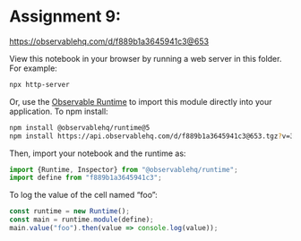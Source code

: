 # Assignment 9:

https://observablehq.com/d/f889b1a3645941c3@653

View this notebook in your browser by running a web server in this folder. For
example:

~~~sh
npx http-server
~~~

Or, use the [Observable Runtime](https://github.com/observablehq/runtime) to
import this module directly into your application. To npm install:

~~~sh
npm install @observablehq/runtime@5
npm install https://api.observablehq.com/d/f889b1a3645941c3@653.tgz?v=3
~~~

Then, import your notebook and the runtime as:

~~~js
import {Runtime, Inspector} from "@observablehq/runtime";
import define from "f889b1a3645941c3";
~~~

To log the value of the cell named “foo”:

~~~js
const runtime = new Runtime();
const main = runtime.module(define);
main.value("foo").then(value => console.log(value));
~~~

